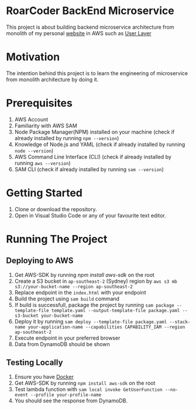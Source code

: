 # RoarCoder BackEnd Microservice
This project is about building backend microservice architecture from monolith of my personal [website](https://roarcoder.dev) in AWS such as [User Layer](https://roarcoder.atlassian.net/wiki/x/AQDvCQ)

# Motivation
The intention behind this project is to learn the engineering of microservice from monolith architecture by doing it.

# Prerequisites
1. AWS Account
2. Familiarity with AWS SAM
3. Node Package Manager(NPM) installed on your machine (check if already installed by running `npm --version`)
4. Knowledge of Node.js and YAML (check if already installed by running `node --version`)
5. AWS Command Line Interface (CLI) (check if already installed by running `aws --version`)
6. SAM CLI (check if already installed by running `sam --version`)

# Getting Started
1. Clone or download the repository.
2. Open in Visual Studio Code or any of your favourite text editor.

# Running The Project 
## Deploying to AWS
1. Get AWS-SDK by running *npm install aws-sdk* on the root
2. Create a S3 bucket in `ap-southeast-2` (Sydney) region by `aws s3 mb s3://your-bucket-name --region ap-southeast-2`
3. Replace endpoint in the `index.html` with your endpoint
4. Build the project using `sam build` command
4. If build is successfull, package the project by running `sam package --template-file template.yaml --output-template-file package.yaml --s3-bucket your-bucket-name`
5. Deploy it by running `sam deploy --template-file package.yaml --stack-name your-application-name --capabilities CAPABILITY_IAM --region ap-southeast-2`
6. Execute endpoint in your preferred browser
7. Data from DynamoDB should be shown

## Testing Locally
1. Ensure you have [Docker](https://www.docker.com/products/docker-desktop)
2. Get AWS-SDK by running `npm install aws-sdk` on the root
3. Test lambda function with `sam local invoke GetUserFunction --no-event --profile your-profile-name`
4. You should see the response from DynamoDB.
